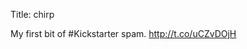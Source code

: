 Title: chirp

My first bit of #Kickstarter spam. <a href="http://t.co/uCZvDOjH">http://t.co/uCZvDOjH</a>
